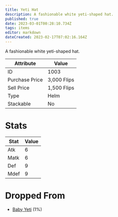 ```yaml
---
title: Yeti Hat
description: A fashionable white yeti-shaped hat.
published: true
date: 2023-03-01T00:28:10.734Z
tags: items
editor: markdown
dateCreated: 2023-02-17T07:02:16.164Z
---
```


A fashionable white yeti-shaped hat.

|Attribute|Value|
|-|-|
|ID|1003|
|Purchase Price|3,000 Flips|
|Sell Price|1,500 Flips|
|Type|Helm|
|Stackable|No|

# Stats
|Stat|Value|
|-|-|
|Atk|6|
|Matk|6|
|Def|9|
|Mdef|9|

# Dropped From
 * [Baby Yeti](/monsters/baby-yeti) (1%)
